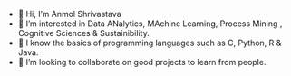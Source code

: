 - 👋 Hi, I’m Anmol Shrivastava
- 👀 I’m interested in Data ANalytics, MAchine Learning, Process Mining , Cognitive Sciences  & Sustainibility.
- 🌱 I know the basics of programming languages such as C, Python, R & Java. 
- 💞️ I’m looking to collaborate on good projects to learn from people.
  

<!---
anmolshrvstv/anmolshrvstv is a ✨ special ✨ repository because its `README.md` (this file) appears on your GitHub profile.
You can click the Preview link to take a look at your changes.
--->
